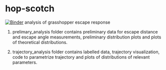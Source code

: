 # hop-scotch
[![Binder](https://mybinder.org/badge_logo.svg)](https://mybinder.org/v2/gh/shivChitinous/hop-scotch/master)
 analysis of grasshopper escape response


1. prelimary_analysis folder contains preliminary data for escape distance and escape angle measurements, preliminary distribution plots and plots of theoretical distributions.

2. trajectory_analysis folder contains labelled data, trajectory visualization, code to parametrize trajectory and plots of distributions of relevant parameters.
